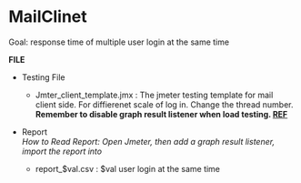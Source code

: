 # MailClinet  
Goal: response time of multiple user login at the same time

**FILE**  
  * Testing File  
    * Jmter_client_template.jmx : The jmeter testing template for mail client side. For diffierenet scale of log in. Change the thread number.  
      **Remember to disable graph result listener when load testing. [REF](https://blazemeter.com/blog/how-reduce-memory-usage-jmeter)**  
  
  * Report  
    *How to Read Report: Open Jmeter, then add a graph result listener, import the report into*  
    * report_$val.csv : $val user login at the same time

